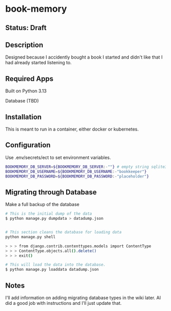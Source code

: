 # book-memory

## Status: Draft

## Description

Designed because I accidently bought a book I started and
didn't like that I had already started listening to.

## Required Apps

Built on Python 3.13

Database (TBD)

## Installation

This is meant to run in a container, either docker or kubernetes.

## Configuration

Use .env/secrets/ect to set environment variables.

```bash
BOOKMEMORY_DB_SERVER=${BOOKMEMORY_DB_SERVER:-""} # empty string sqlite3
BOOKMEMORY_DB_USERNAME=${BOOKMEMORY_DB_USERNAME:-"bookkeeper"}
BOOKMEMORY_DB_PASSWORD=${BOOKMEMORY_DB_PASSWORD:-"placeholder"}
```

## Migrating through Database

Make a full backup of the database

```bash
# This is the initial dump of the data
$ python manage.py dumpdata > datadump.json


# This section cleans the database for loading data
python manage.py shell

> > > from django.contrib.contenttypes.models import ContentType
> > > ContentType.objects.all().delete()
> > > exit()

# This will load the data into the database.
$ python manage.py loaddata datadump.json

```

## Notes

I'll add information on adding migrating database types in the wiki later. AI
did a good job with instructions and I'll just update that.
